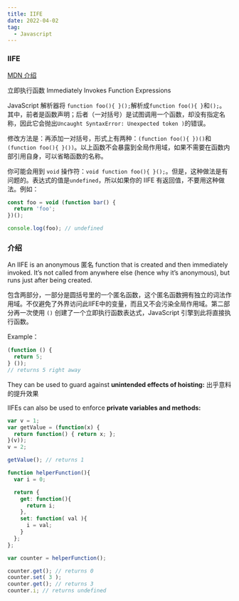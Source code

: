 ```yaml
---
title: IIFE
date: 2022-04-02
tag:
  - Javascript
---
```

### IIFE 

[MDN 介绍](https://developer.mozilla.org/zh-CN/docs/Glossary/IIFE)

立即执行函数 Immediately Invokes Function Expressions

JavaScript 解析器将 `function foo(){ }();`解析成`function foo(){ }`和`();`。其中，前者是函数声明；后者（一对括号）是试图调用一个函数，却没有指定名称，因此它会抛出`Uncaught SyntaxError: Unexpected token )`的错误。

修改方法是：再添加一对括号，形式上有两种：`(function foo(){ })()`和`(function foo(){ }())`。以上函数不会暴露到全局作用域，如果不需要在函数内部引用自身，可以省略函数的名称。

你可能会用到 `void` 操作符：`void function foo(){ }();`。但是，这种做法是有问题的。表达式的值是`undefined`，所以如果你的 IIFE 有返回值，不要用这种做法。例如：

```js
const foo = void (function bar() {
  return 'foo';
})();

console.log(foo); // undefined
```

### 介绍

An IIFE is an anonymous 匿名 function that is created and then immediately invoked. It’s not called from anywhere else (hence why it’s anonymous), but runs just after being created.

包含两部分，一部分是圆括号里的一个匿名函数，这个匿名函数拥有独立的词法作用域。不仅避免了外界访问此IIFE中的变量，而且又不会污染全局作用域。第二部分再一次使用 `()` 创建了一个立即执行函数表达式，JavaScript 引擎到此将直接执行函数。

Example：

```javascript
(function () {
  return 5;
} ());
// returns 5 right away
```

They can be used to guard against **unintended effects of hoisting:** 出乎意料的提升效果

IIFEs can also be used to enforce **private variables and methods:**

```javascript
var v = 1;
var getValue = (function(x) {
  return function() { return x; };
}(v));
v = 2;

getValue(); // returns 1
```



```javascript
function helperFunction(){
  var i = 0;

  return {
    get: function(){
      return i;
    },
    set: function( val ){
      i = val;
    }
  };
};

var counter = helperFunction();

counter.get(); // returns 0
counter.set( 3 );
counter.get(); // returns 3
counter.i; // returns undefined

```

